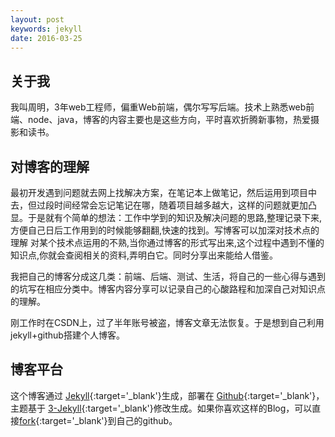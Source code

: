 ```yaml
---
layout: post
keywords: jekyll
date: 2016-03-25 
---
```

## 关于我

我叫周明，3年web工程师，偏重Web前端，偶尔写写后端。技术上熟悉web前端、node、java，博客的内容主要也是这些方向，平时喜欢折腾新事物，热爱摄影和读书。

## 对博客的理解

最初开发遇到问题就去网上找解决方案，在笔记本上做笔记，然后运用到项目中去，但过段时间经常会忘记笔记在哪，随着项目越多越大，这样的问题就更加凸显。于是就有个简单的想法：工作中学到的知识及解决问题的思路,整理记录下来,方便自己日后工作用到的时候能够翻翻,快速的找到。写博客可以加深对技术点的理解
对某个技术点运用的不熟,当你通过博客的形式写出来,这个过程中遇到不懂的知识点,你就会查阅相关的资料,弄明白它。同时分享出来能给人借鉴。

我把自己的博客分成这几类：前端、后端、测试、生活，将自己的一些心得与遇到的坑写在相应分类中。博客内容分享可以记录自己的心酸路程和加深自己对知识点的理解。

刚工作时在CSDN上，过了半年账号被盗，博客文章无法恢复。于是想到自己利用jekyll+github搭建个人博客。

## 博客平台

这个博客通过 [Jekyll][1]{:target='_blank'}生成，部署在 [Github][2]{:target='_blank'}，主题基于 [3-Jekyll][3]{:target='_blank'}修改生成。如果你喜欢这样的Blog，可以直接[fork][4]{:target='_blank'}到自己的github。

[1]: http://jekyllrb.com/
[2]: https://pages.github.com
[3]: https://github.com/P233/3-Jekyll
[4]: https://github.com/SDriedFish/SDriedFish.github.io